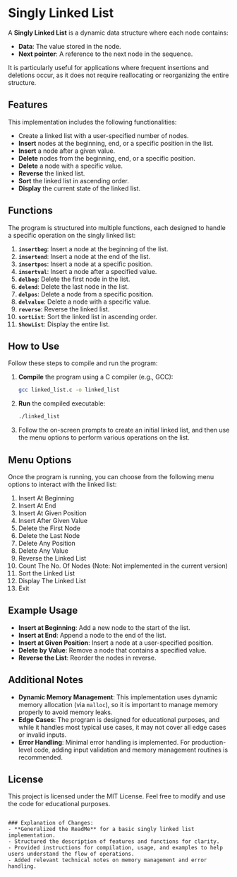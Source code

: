 # Singly Linked List

A **Singly Linked List** is a dynamic data structure where each node contains:
- **Data**: The value stored in the node.
- **Next pointer**: A reference to the next node in the sequence.

It is particularly useful for applications where frequent insertions and deletions occur, as it does not require reallocating or reorganizing the entire structure.

## Features

This implementation includes the following functionalities:

- Create a linked list with a user-specified number of nodes.
- **Insert** nodes at the beginning, end, or a specific position in the list.
- **Insert** a node after a given value.
- **Delete** nodes from the beginning, end, or a specific position.
- **Delete** a node with a specific value.
- **Reverse** the linked list.
- **Sort** the linked list in ascending order.
- **Display** the current state of the linked list.

## Functions

The program is structured into multiple functions, each designed to handle a specific operation on the singly linked list:

1. **`insertbeg`**: Insert a node at the beginning of the list.
2. **`insertend`**: Insert a node at the end of the list.
3. **`insertpos`**: Insert a node at a specific position.
4. **`insertval`**: Insert a node after a specified value.
5. **`delbeg`**: Delete the first node in the list.
6. **`delend`**: Delete the last node in the list.
7. **`delpos`**: Delete a node from a specific position.
8. **`delvalue`**: Delete a node with a specific value.
9. **`reverse`**: Reverse the linked list.
10. **`sortList`**: Sort the linked list in ascending order.
11. **`ShowList`**: Display the entire list.

## How to Use

Follow these steps to compile and run the program:

1. **Compile** the program using a C compiler (e.g., GCC):
   ```bash
   gcc linked_list.c -o linked_list
   ```

2. **Run** the compiled executable:
   ```bash
   ./linked_list
   ```

3. Follow the on-screen prompts to create an initial linked list, and then use the menu options to perform various operations on the list.

## Menu Options

Once the program is running, you can choose from the following menu options to interact with the linked list:

1. Insert At Beginning
2. Insert At End
3. Insert At Given Position
4. Insert After Given Value
5. Delete the First Node
6. Delete the Last Node
7. Delete Any Position
8. Delete Any Value
9. Reverse the Linked List
10. Count The No. Of Nodes (Note: Not implemented in the current version)
11. Sort the Linked List
12. Display The Linked List
13. Exit

## Example Usage

- **Insert at Beginning**: Add a new node to the start of the list.
- **Insert at End**: Append a node to the end of the list.
- **Insert at Given Position**: Insert a node at a user-specified position.
- **Delete by Value**: Remove a node that contains a specified value.
- **Reverse the List**: Reorder the nodes in reverse.

## Additional Notes

- **Dynamic Memory Management**: This implementation uses dynamic memory allocation (via `malloc`), so it is important to manage memory properly to avoid memory leaks.
- **Edge Cases**: The program is designed for educational purposes, and while it handles most typical use cases, it may not cover all edge cases or invalid inputs.
- **Error Handling**: Minimal error handling is implemented. For production-level code, adding input validation and memory management routines is recommended.

## License

This project is licensed under the MIT License. Feel free to modify and use the code for educational purposes.
```

### Explanation of Changes:
- **Generalized the ReadMe** for a basic singly linked list implementation.
- Structured the description of features and functions for clarity.
- Provided instructions for compilation, usage, and examples to help users understand the flow of operations.
- Added relevant technical notes on memory management and error handling.
